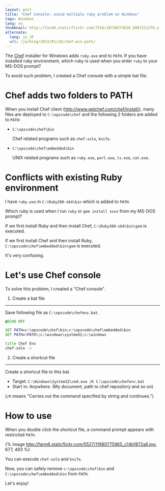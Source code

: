 ```yaml
---
layout: post
title: "Chef Console: avoid multiple ruby problem on Windows"
tags: Windows
lang: en
thumbnail: http://farm8.staticflickr.com/7316/10710273026_68972312f0_o.jpg
alternate:
  lang: ja_JP
  url: /ja/blog/2014/01/18/chef-win-path/
---
```

The [Chef](http://www.getchef.com/) installer for Windows adds `ruby.exe` and to `PATH`. If you have installed ruby environment, which ruby is used when you enter `ruby` to your MS-DOS prompt? 

To avoid such problem, I created a Chef console with a simple bat file.


Chef adds two folders to PATH
=============================

When you install Chef client (http://www.getchef.com/chef/install/), many files are deployed to `C:\opscode\chef`  and the following 2 folders are added to `PATH`:

  * `C:\opscode\chef\bin`

    Chef related programs such as `chef-solo`, `knife`.

  * `C:\opscode\chef\embedded\bin`

    UNIX related programs such as `ruby.exe`, `perl.exe`, `ls.exe`, `cat.exe`.


Conflicts with existing Ruby environment
========================================

I have `ruby.exe` in `C:\Ruby200-x64\bin` which is added to `PATH`.

Which ruby is used when I run `ruby` or `gem install xxxx` from my MS-DOS prompt? 

If we first install Ruby and then install Chef, `C:\Ruby200-x64\bin\gem` is executed.

If we first install Chef and then install Ruby, `C:\opscode\chef\embedded\bin\gem` is executed.

It's very confusing.


Let's use Chef console
======================

To solve this problem, I created a "Chef console".

1. Create a bat file
--------------------

Save following file as `C:\opscode\chefenv.bat`.


```bat
@ECHO OFF

SET PATH=c:\opscode\chef\bin;c:\opscode\chef\embedded\bin
SET PATH=%PATH%;c:\windows\system32;c:\windows

title Chef Env
chef-solo -v
```


2. Create a shortcut file
-------------------------

Create a shortcut file to this bat.

  * Target: `C:\Windows\System32\cmd.exe /K C:\opscode\chefenv.bat`
  * Start in: Anywhere. (My document, path to chef repository and so on)

(`/K` means "Carries out the command specified by string and continues.")


How to use
==========

When you double click the shortcut file, a command prompt appears with restricted `PATH`.

{% image http://farm6.staticflickr.com/5527/11980775965_c14b1872a6.jpg, 677, 493 %}

You can execute `chef-solo` and `knife`.

Now, you can safely remove `c:\opscode\chef\bin` and `C:\opscode\chef\embedded\bin` from `PATH`.

Let's enjoy!
